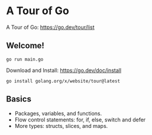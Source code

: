 # A Tour of Go

A Tour of Go: https://go.dev/tour/list

## Welcome!

```
go run main.go
```

Download and Install: https://go.dev/doc/install

```
go install golang.org/x/website/tour@latest
```

## Basics
- Packages, variables, and functions.
- Flow control statements: for, if, else, switch and defer
- More types: structs, slices, and maps.